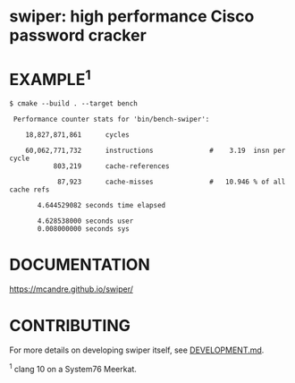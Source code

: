 # swiper: high performance Cisco password cracker

# EXAMPLE<sup>1</sup>

```console
$ cmake --build . --target bench

 Performance counter stats for 'bin/bench-swiper':

    18,827,871,861      cycles

    60,062,771,732      instructions              #    3.19  insn per cycle
           803,219      cache-references

            87,923      cache-misses              #   10.946 % of all cache refs

       4.644529082 seconds time elapsed

       4.628538000 seconds user
       0.008000000 seconds sys
```

# DOCUMENTATION

https://mcandre.github.io/swiper/

# CONTRIBUTING

For more details on developing swiper itself, see [DEVELOPMENT.md](DEVELOPMENT.md).

<sup>1</sup> clang 10 on a System76 Meerkat.
